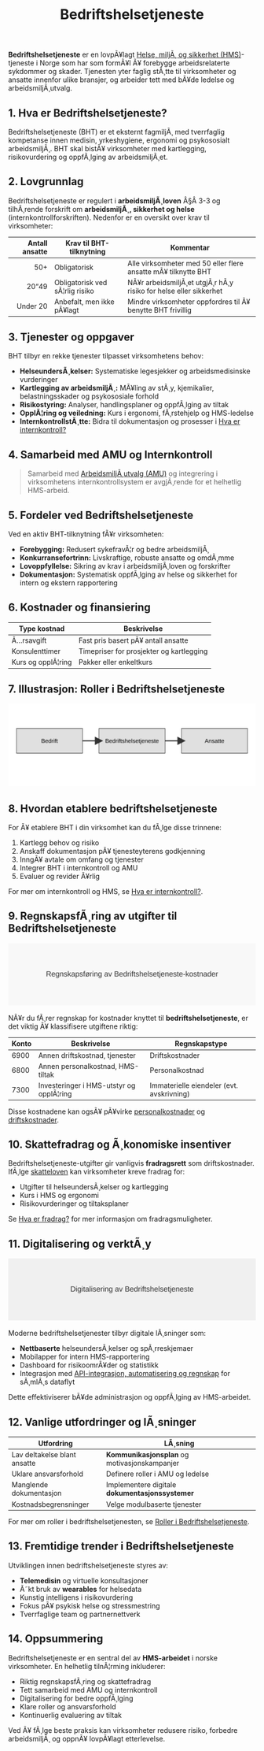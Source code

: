 ﻿---
title: "Bedriftshelsetjeneste"
meta_title: "Bedriftshelsetjeneste"
meta_description: '**Bedriftshelsetjeneste** er en lovpÃ¥lagt [Helse, miljÃ¸ og sikkerhet (HMS)](/blogs/regnskap/hms "Helse, miljÃ¸ og sikkerhet (HMS)")-tjeneste i Norge som har s...'
slug: bedriftshelsetjeneste
type: blog
layout: pages/single
---

**Bedriftshelsetjeneste** er en lovpÃ¥lagt [Helse, miljÃ¸ og sikkerhet (HMS)](/blogs/regnskap/hms "Helse, miljÃ¸ og sikkerhet (HMS)")-tjeneste i Norge som har som formÃ¥l Ã¥ forebygge arbeidsrelaterte sykdommer og skader. Tjenesten yter faglig stÃ¸tte til virksomheter og ansatte innenfor ulike bransjer, og arbeider tett med bÃ¥de ledelse og arbeidsmiljÃ¸utvalg.

## 1. Hva er Bedriftshelsetjeneste?

Bedriftshelsetjeneste (BHT) er et eksternt fagmiljÃ¸ med tverrfaglig kompetanse innen medisin, yrkeshygiene, ergonomi og psykososialt arbeidsmiljÃ¸. BHT skal bistÃ¥ virksomheter med kartlegging, risikovurdering og oppfÃ¸lging av arbeidsmiljÃ¸et.

## 2. Lovgrunnlag

Bedriftshelsetjeneste er regulert i **arbeidsmiljÃ¸loven** Â§Â 3-3 og tilhÃ¸rende forskrift om **arbeidsmiljÃ¸, sikkerhet og helse** (internkontrollforskriften). Nedenfor er en oversikt over krav til virksomheter:

| Antall ansatte | Krav til BHT-tilknytning            | Kommentar                     |
|---------------:|-------------------------------------|-------------------------------|
| 50+            | Obligatorisk                        | Alle virksomheter med 50 eller flere ansatte mÃ¥ tilknytte BHT |
| 20“49          | Obligatorisk ved sÃ¦rlig risiko      | NÃ¥r arbeidsmiljÃ¸et utgjÃ¸r hÃ¸y risiko for helse eller sikkerhet |
| Under 20       | Anbefalt, men ikke pÃ¥lagt           | Mindre virksomheter oppfordres til Ã¥ benytte BHT frivillig     |

## 3. Tjenester og oppgaver

BHT tilbyr en rekke tjenester tilpasset virksomhetens behov:

* **HelseundersÃ¸kelser:** Systematiske legesjekker og arbeidsmedisinske vurderinger
* **Kartlegging av arbeidsmiljÃ¸:** MÃ¥ling av stÃ¸y, kjemikalier, belastningsskader og psykososiale forhold
* **Risikostyring:** Analyser, handlingsplaner og oppfÃ¸lging av tiltak
* **OpplÃ¦ring og veiledning:** Kurs i ergonomi, fÃ¸rstehjelp og HMS-ledelse
* **InternkontrollstÃ¸tte:** Bidra til dokumentasjon og prosesser i [Hva er internkontroll?](/blogs/regnskap/hva-er-internkontroll "Hva er internkontroll? Komplett Guide til Internkontroll i Norge")

## 4. Samarbeid med AMU og Internkontroll

> Samarbeid med [ArbeidsmiljÃ¸utvalg (AMU)](/blogs/regnskap/amu "AMU (ArbeidsmiljÃ¸utvalg) “ Komplett Guide til ArbeidsmiljÃ¸utvalg i Norge") og integrering i virksomhetens internkontrollsystem er avgjÃ¸rende for et helhetlig HMS-arbeid.

## 5. Fordeler ved Bedriftshelsetjeneste

Ved en aktiv BHT-tilknytning fÃ¥r virksomheten:

* **Forebygging:** Redusert sykefravÃ¦r og bedre arbeidsmiljÃ¸
* **Konkurransefortrinn:** Livskraftige, robuste ansatte og omdÃ¸mme
* **Lovoppfyllelse:** Sikring av krav i arbeidsmiljÃ¸loven og forskrifter
* **Dokumentasjon:** Systematisk oppfÃ¸lging av helse og sikkerhet for intern og ekstern rapportering

## 6. Kostnader og finansiering

| Type kostnad           | Beskrivelse                              |
|------------------------|------------------------------------------|
| Ã…rsavgift              | Fast pris basert pÃ¥ antall ansatte        |
| Konsulenttimer         | Timepriser for prosjekter og kartlegging  |
| Kurs og opplÃ¦ring      | Pakker eller enkeltkurs                   |

## 7. Illustrasjon: Roller i Bedriftshelsetjeneste

![Roller i Bedriftshelsetjeneste](bedriftshelsetjeneste-roller.svg)

## 8. Hvordan etablere bedriftshelsetjeneste

For Ã¥ etablere BHT i din virksomhet kan du fÃ¸lge disse trinnene:

1. Kartlegg behov og risiko
2. Anskaff dokumentasjon pÃ¥ tjenesteyterens godkjenning
3. InngÃ¥ avtale om omfang og tjenester
4. Integrer BHT i internkontroll og AMU
5. Evaluer og revider Ã¥rlig

For mer om internkontroll og HMS, se [Hva er internkontroll?](/blogs/regnskap/hva-er-internkontroll "Hva er internkontroll? Komplett Guide til Internkontroll i Norge").

## 9. RegnskapsfÃ¸ring av utgifter til Bedriftshelsetjeneste

![RegnskapsfÃ¸ring av Bedriftshelsetjeneste-kostnader](bedriftshelsetjeneste-regnskap.svg)

NÃ¥r du fÃ¸rer regnskap for kostnader knyttet til **bedriftshelsetjeneste**, er det viktig Ã¥ klassifisere utgiftene riktig:

| Konto | Beskrivelse                             | Regnskapstype    |
|-------|-----------------------------------------|------------------|
| 6900  | Annen driftskostnad, tjenester          | Driftskostnader  |
| 6800  | Annen personalkostnad, HMS-tiltak       | Personalkostnad  |
| 7300  | Investeringer i HMS-utstyr og opplÃ¦ring | Immaterielle eiendeler (evt. avskrivning) |

Disse kostnadene kan ogsÃ¥ pÃ¥virke [personalkostnader](/blogs/regnskap/hva-er-personalkostnad "Hva er personalkostnad? Komplett Guide til Personalkostnader") og [driftskostnader](/blogs/regnskap/hva-er-driftskostnader "Hva er driftskostnader? Komplett Guide til Driftskostnader").

## 10. Skattefradrag og Ã¸konomiske insentiver

Bedriftshelsetjeneste-utgifter gir vanligvis **fradragsrett** som driftskostnader. IfÃ¸lge [skatteloven](/blogs/regnskap/hva-er-skatt "Hva er skatt? Komplett Guide til Skatteregler i Norge") kan virksomheter kreve fradrag for:

* Utgifter til helseundersÃ¸kelser og kartlegging
* Kurs i HMS og ergonomi
* Risikovurderinger og tiltaksplaner

Se [Hva er fradrag?](/blogs/regnskap/hva-er-fradrag "Hva er fradrag? Komplett Guide til Fradragsmuligheter") for mer informasjon om fradragsmuligheter.

## 11. Digitalisering og verktÃ¸y

![Digitalisering av Bedriftshelsetjeneste](bedriftshelsetjeneste-digitalisering.svg)

Moderne bedriftshelsetjenester tilbyr digitale lÃ¸sninger som:

* **Nettbaserte** helseundersÃ¸kelser og spÃ¸rreskjemaer
* Mobilapper for intern HMS-rapportering
* Dashboard for risikoomrÃ¥der og statistikk
* Integrasjon med [API-integrasjon, automatisering og regnskap](/blogs/regnskap/api-integrasjon-automatisering-regnskap "API-integrasjon, automatisering og regnskap") for sÃ¸mlÃ¸s dataflyt

Dette effektiviserer bÃ¥de administrasjon og oppfÃ¸lging av HMS-arbeidet.

## 12. Vanlige utfordringer og lÃ¸sninger

| Utfordring                              | LÃ¸sning                                       |
|-----------------------------------------|-----------------------------------------------|
| Lav deltakelse blant ansatte            | **Kommunikasjonsplan** og motivasjonskampanjer |
| Uklare ansvarsforhold                   | Definere roller i AMU og ledelse              |
| Manglende dokumentasjon                 | Implementere digitale **dokumentasjonssystemer** |
| Kostnadsbegrensninger                   | Velge modulbaserte tjenester                  |

For mer om roller i bedriftshelsetjenesten, se [Roller i Bedriftshelsetjeneste](bedriftshelsetjeneste-roller.svg).

## 13. Fremtidige trender i Bedriftshelsetjeneste

Utviklingen innen bedriftshelsetjeneste styres av:

* **Telemedisin** og virtuelle konsultasjoner
* Ã˜kt bruk av **wearables** for helsedata
* Kunstig intelligens i risikovurdering
* Fokus pÃ¥ psykisk helse og stressmestring
* Tverrfaglige team og partnernettverk

## 14. Oppsummering

Bedriftshelsetjeneste er en sentral del av **HMS-arbeidet** i norske virksomheter. En helhetlig tilnÃ¦rming inkluderer:

* Riktig regnskapsfÃ¸ring og skattefradrag
* Tett samarbeid med AMU og internkontroll
* Digitalisering for bedre oppfÃ¸lging
* Klare roller og ansvarsforhold
* Kontinuerlig evaluering av tiltak

Ved Ã¥ fÃ¸lge beste praksis kan virksomheter redusere risiko, forbedre arbeidsmiljÃ¸ og oppnÃ¥ lovpÃ¥lagt etterlevelse.







